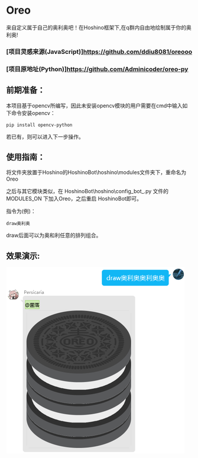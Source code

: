 # Oreo
来自定义属于自己的奥利奥吧！在Hoshino框架下,在q群内自由地绘制属于你的奥利奥!
### [项目灵感来源(JavaScript)]https://github.com/ddiu8081/oreooo
### [项目原地址(Python)]https://github.com/Adminicoder/oreo-py

## 前期准备：
本项目基于opencv所编写，因此未安装opencv模块的用户需要在cmd中输入如下命令安装opencv：
```
pip install opencv-python
```
若已有，则可以进入下一步操作。

## 使用指南：
将文件夹放置于Hoshino的HoshinoBot\hoshino\modules文件夹下，重命名为Oreo

之后与其它模块类似，在 HoshinoBot\hoshino\config\_bot_.py 文件的 MODULES_ON 下加入Oreo，之后重启 HoshinoBot即可。

指令为(例)：
```
draw奥利奥
```
draw后面可以为奥和利任意的排列组合。

## 效果演示:
![效果演示](https://github.com/C-Jun-GIT/Oreo/blob/main/%E5%A5%A5%E5%88%A9%E5%A5%A5%E7%A4%BA%E4%BE%8B.png)
